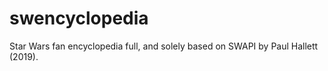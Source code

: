 # swencyclopedia
Star Wars fan encyclopedia full, and solely based on SWAPI by Paul Hallett (2019).
